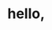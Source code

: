 <!-- <div id="header" align="center">
  <img src="https://media.giphy.com/media/2IudUHdI075HL02Pkk/giphy.gif" width="150"/>
</div>
<div id="badges" align="center">
  <a href="https://www.linkedin.com/in/ravindu-saputhanthri-344506286/">
    <img src="https://img.shields.io/badge/LinkedIn-blue?style=for-the-badge&logo=linkedin&logoColor=white" alt="LinkedIn Badge"/>
  </a>
  <a href="mailto:rravindur@gmail.com">
    <img src="https://img.shields.io/badge/gmail-red?style=for-the-badge&logo=gmail&logoColor=white" alt="insta Badge"/>
  </a>
  <a href="https://www.instagram.com/__vind_de____/">
    <img src="https://img.shields.io/badge/Instagram-purple?style=for-the-badge&logo=instagram&logoColor=white" alt="insta Badge"/>
  </a>
  <a href="https://www.facebook.com/ravindu.deshan.1/">
    <img src="https://img.shields.io/badge/Facebook-blue?style=for-the-badge&logo=facebook&logoColor=white" alt="Facebook Badge"/>
  </a>
</div>
<div align="center">
  <img src="https://komarev.com/ghpvc/?username=ravinduWP&style=flat-square&color=blue" alt="view count"/>
    <h1>hello</h1>
</div>

<div align="center">
  <img src="https://media.giphy.com/media/L8K62iTDkzGX6/giphy.gif" width="400" height="150"/>
</div> -->

# hello,